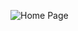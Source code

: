 ![Home Page](https://user-images.githubusercontent.com/93424937/184335273-c9485814-8572-4fe3-aa88-c1c61f6b2e18.jpg)
